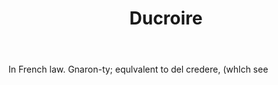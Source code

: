 ---
title: Ducroire
letter: D
permalink: "/definitions/bld-ducroire.html"
body: In French law. Gnaron-ty; equlvalent to del credere, (whlch see
published_at: '2018-07-07'
source: Black's Law Dictionary 2nd Ed (1910)
layout: post
---